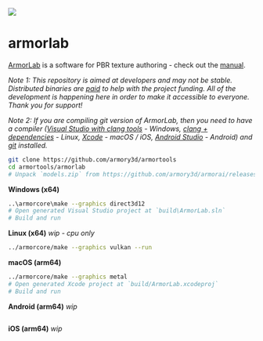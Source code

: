 ![](https://armorlab.org/img/git.jpg)

armorlab
==============

[ArmorLab](https://armorlab.org) is a software for PBR texture authoring - check out the [manual](https://armorlab.org/manual).

*Note 1: This repository is aimed at developers and may not be stable. Distributed binaries are [paid](https://armorlab.org/download) to help with the project funding. All of the development is happening here in order to make it accessible to everyone. Thank you for support!*

*Note 2: If you are compiling git version of ArmorLab, then you need to have a compiler ([Visual Studio with clang tools](https://visualstudio.microsoft.com/downloads/) - Windows, [clang + dependencies](https://github.com/armory3d/armortools/wiki/Linux-Dependencies) - Linux, [Xcode](https://developer.apple.com/xcode/resources/) - macOS / iOS, [Android Studio](https://developer.android.com/studio) - Android) and [git](https://git-scm.com/downloads) installed.*

```bash
git clone https://github.com/armory3d/armortools
cd armortools/armorlab
# Unpack `models.zip` from https://github.com/armory3d/armorai/releases into `assets/models` using 7-Zip - Extract Here
```

**Windows (x64)**
```bash
..\armorcore\make --graphics direct3d12
# Open generated Visual Studio project at `build\ArmorLab.sln`
# Build and run
```

**Linux (x64)** *wip - cpu only*
```bash
../armorcore/make --graphics vulkan --run
```

**macOS (arm64)**
```bash
../armorcore/make --graphics metal
# Open generated Xcode project at `build/ArmorLab.xcodeproj`
# Build and run
```

**Android (arm64)** *wip*
```bash
```

**iOS (arm64)** *wip*
```bash
```

